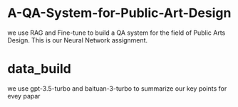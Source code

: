 # A-QA-System-for-Public-Art-Design
we use RAG and Fine-tune to build a QA system for the field of Public Arts Design. This is our Neural Network assignment.

 # data_build
 we use gpt-3.5-turbo and baituan-3-turbo to summarize our key points for evey papar
 